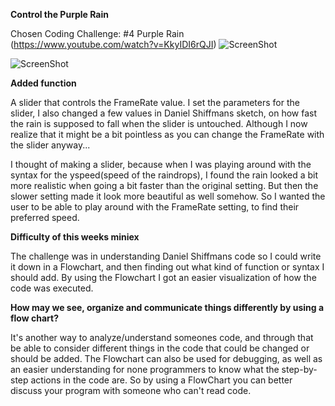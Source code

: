 **Control the Purple Rain**

Chosen Coding Challenge: #4 Purple Rain (https://www.youtube.com/watch?v=KkyIDI6rQJI)
![ScreenShot](https://rawgit.com/SumayaMMJ/all_miniex_AP2017/master/mini_ex8/sketchScreenShot.JPG)

![ScreenShot](https://rawgit.com/SumayaMMJ/all_miniex_AP2017/master/mini_ex8/FlowChartScreenShot.JPG)

**Added function**

A slider that controls the FrameRate value. I set the parameters for the slider, I also changed a few values in Daniel Shiffmans sketch, on how fast the rain is supposed to fall when the slider is untouched. 
Although I now realize that it might be a bit pointless as you can change the FrameRate with the slider anyway...

I thought of making a slider, because when I was playing around with the syntax for the yspeed(speed of the raindrops), I found the rain looked a bit more realistic when going a bit faster than the original setting. But then the slower setting made it look more beautiful as well somehow. So I wanted the user to be able to play around with the FrameRate setting, to find their preferred speed.

**Difficulty of this weeks miniex**

The challenge was in understanding Daniel Shiffmans code so I could write it down in a Flowchart, and then finding out what kind of function or syntax I should add.
By using the Flowchart I got an easier visualization of how the code was executed.

**How may we see, organize and communicate things differently by using a flow chart?**

It's another way to analyze/understand someones code, and through that be able to consider different things in the code that could be changed or should be added.
The Flowchart can also be used for debugging, as well as an easier understanding for none programmers to know what the step-by-step actions in the code are.
So by using a FlowChart you can better discuss your program with someone who can't read code.
